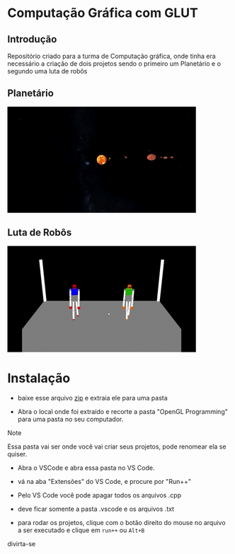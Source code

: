# Computação Gráfica com GLUT

## Introdução

Repositório criado para a turma de Computação gráfica, onde tinha era necessário a criação de dois projetos sendo o primeiro um Planetário e o segundo uma luta de robôs

## Planetário

<img src="./assets/planetario.gif">

## Luta de Robôs

<img src="./assets/robot_fight.gif">

# Instalação

- baixe esse arquivo [zip](https://drive.google.com/file/d/1pOTqjmjP5Zp8AbYus672kD5jM1KFhq16/view) e extraia ele para uma pasta

- Abra o local onde foi extraído e recorte a pasta "OpenGL Programming" para uma pasta no seu computador.

> [!NOTE]  
> Essa pasta vai ser onde você vai criar seus projetos, pode renomear ela se quiser.

- Abra o VSCode e abra essa pasta no VS Code.

- vá na aba "Extensões" do VS Code, e procure por "Run++"

- Pelo VS Code você pode apagar todos os arquivos .cpp

- deve ficar somente a pasta .vscode e os arquivos .txt

- para rodar os projetos, clique com o botão direito do mouse no arquivo a ser executado e clique em `run++` ou `Alt+B`

divirta-se
